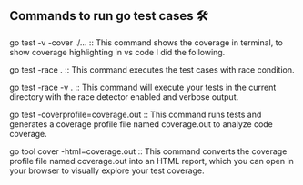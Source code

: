## Commands to run go test cases 🛠️

go test -v -cover ./... :: This command shows the coverage in terminal, to show coverage highlighting in vs code I did the following.

go test -race . :: This command executes the test cases with race condition.

go test -race -v . :: This command will execute your tests in the current directory with the race detector enabled and verbose output.

go test -coverprofile=coverage.out :: This command runs tests and generates a coverage profile file named coverage.out to analyze code coverage.

go tool cover -html=coverage.out :: This command converts the coverage profile file named coverage.out into an HTML report, which you can open in your browser to visually explore your test coverage.
